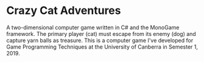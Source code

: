 # Crazy Cat Adventures
A two-dimensional computer game written in C# and the MonoGame framework. The primary player (cat) must escape from its enemy (dog) and capture yarn balls as treasure. This is a computer game I've developed for Game Programming Techniques at the University of Canberra in Semester 1, 2019. 
